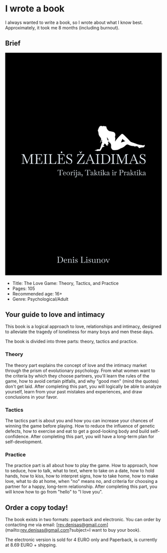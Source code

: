 # I wrote a book

I always wanted to write a book, so I wrote about what I know best. Approximately, it took me 8 months (including burnout).

## Brief

![cover](/static/images/gallery/book_cover.png)

* Title: The Love Game: Theory, Tactics, and Practice
* Pages: 105
* Recommended age: 16+
* Genre: Psychological/Adult

## Your guide to love and intimacy

This book is a logical approach to love, relationships and intimacy, designed to alleviate the tragedy of loneliness for many boys and men these days.

The book is divided into three parts: theory, tactics and practice.

### Theory

The theory part explains the concept of love and the intimacy market through the prism of evolutionary psychology. From what women want to the criteria by which they choose partners, you'll learn the rules of the game, how to avoid certain pitfalls, and why "good men" (mind the quotes) don't get laid. After completing this part, you will logically be able to analyze yourself, learn from your past mistakes and experiences, and draw conclusions in your favor.

### Tactics

The tactics part is about you and how you can increase your chances of winning the game before playing. How to reduce the influence of genetic defects, how to exercise and eat to get a good-looking body and build self-confidence. After completing this part, you will have a long-term plan for self-development.

### Practice

The practice part is all about how to play the game. How to approach, how to seduce, how to talk, what to text, where to take on a date, how to hold hands, how to kiss, how to interpret signs, how to take home, how to make love, what to do at home, when "no" means no, and criteria for choosing a partner for a happy, long-term relationship. After completing this part, you will know how to go from "hello" to "I love you".

## Order a copy today!

The book exists in two formats: paperback and electronic. You can order by contacting me via email: [rev.denisas@gmail.com](mailto:rev.denisas@gmail.com?subject=I want to buy your book).

The electronic version is sold for 4 EURO only and Paperback, is currently at 8.69 EURO + shipping.

